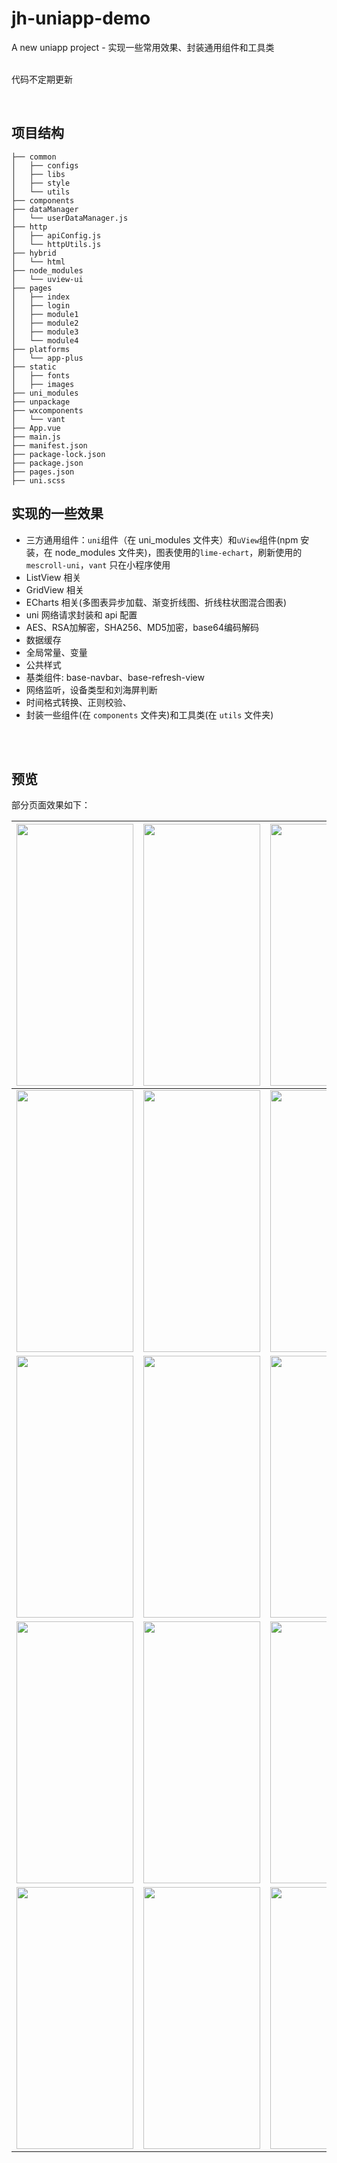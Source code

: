 # jh-uniapp-demo

A new uniapp project - 实现一些常用效果、封装通用组件和工具类 <br>
<br>

代码不定期更新
<br>

<br>

## 项目结构

```
├── common
│   ├── configs
│   ├── libs
│   ├── style
│   └── utils
├── components
├── dataManager
│   └── userDataManager.js
├── http
│   ├── apiConfig.js
│   └── httpUtils.js
├── hybrid
│   └── html
├── node_modules
│   └── uview-ui
├── pages
│   ├── index
│   ├── login
│   ├── module1
│   ├── module2
│   ├── module3
│   └── module4
├── platforms
│   └── app-plus
├── static
│   ├── fonts
│   ├── images
├── uni_modules
├── unpackage
├── wxcomponents
│   └── vant
├── App.vue
├── main.js
├── manifest.json
├── package-lock.json
├── package.json
├── pages.json
├── uni.scss

```

## 实现的一些效果

- 三方通用组件：`uni`组件（在 uni_modules 文件夹）和`uView`组件(npm 安装，在 node_modules 文件夹)，图表使用的`lime-echart`，刷新使用的`mescroll-uni`，`vant` 只在小程序使用
- ListView 相关
- GridView 相关
- ECharts 相关(多图表异步加载、渐变折线图、折线柱状图混合图表)
- uni 网络请求封装和 api 配置
- AES、RSA加解密，SHA256、MD5加密，base64编码解码
- 数据缓存
- 全局常量、变量
- 公共样式
- 基类组件: base-navbar、base-refresh-view
- 网络监听，设备类型和刘海屏判断
- 时间格式转换、正则校验、
- 封装一些组件(在 `components` 文件夹)和工具类(在 `utils` 文件夹)

<br>
<br>


## 预览

部分页面效果如下：

| <img src="https://gitee.com/iotjh/Picture/raw/master/uniapp/login.gif" width="187" height="419"> | <img src="https://gitee.com/iotjh/Picture/raw/master/uniapp/login.png" width="187" height="419"> | <img src="https://gitee.com/iotjh/Picture/raw/master/uniapp/mine.png" width="187" height="419"> |
| ------ | ------ | ------ |
| <img src="https://gitee.com/iotjh/Picture/raw/master/uniapp/gridView2.jpg" width="187" height="419"> | <img src="https://gitee.com/iotjh/Picture/raw/master/uniapp/gridView3.jpg" width="187" height="419"> | <img src="https://gitee.com/iotjh/Picture/raw/master/uniapp/gridView4.jpg" width="187" height="419"> |
| <img src="https://gitee.com/iotjh/Picture/raw/master/uniapp/listView5.jpg" width="187" height="419"> | <img src="https://gitee.com/iotjh/Picture/raw/master/uniapp/listView6.jpg" width="187" height="419"> | <img src="https://gitee.com/iotjh/Picture/raw/master/uniapp/listView7.jpg" width="187" height="419"> |
| <img src="https://gitee.com/iotjh/Picture/raw/master/uniapp/eCharts3.png" width="187" height="419"> | <img src="https://gitee.com/iotjh/Picture/raw/master/uniapp/eCharts4.png" width="187" height="419"> | <img src="https://gitee.com/iotjh/Picture/raw/master/uniapp/eCharts5.png" width="187" height="419"> |
| <img src="https://gitee.com/iotjh/Picture/raw/master/uniapp/base-navbar.jpg" width="187" height="419"> | <img src="https://gitee.com/iotjh/Picture/raw/master/uniapp/xxx.jpg" width="187" height="419"> | <img src="https://gitee.com/iotjh/Picture/raw/master/uniapp/xxx.jpg" width="187" height="419"> |
